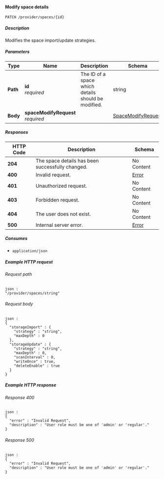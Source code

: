
<a name="modify_space"></a>
#### Modify space details
```
PATCH /provider/spaces/{id}
```


##### Description
Modifies the space import/update strategies.


##### Parameters

|Type|Name|Description|Schema|Default|
|---|---|---|---|---|
|**Path**|**id**  <br>*required*|The ID of a space which details should be modified.|string|--|
|**Body**|**spaceModifyRequest**  <br>*required*||[SpaceModifyRequest](../definitions/SpaceModifyRequest.md#spacemodifyrequest)|--|


##### Responses

|HTTP Code|Description|Schema|
|---|---|---|
|**204**|The space details has been successfully changed.|No Content|
|**400**|Invalid request.|[Error](../definitions/Error.md#error)|
|**401**|Unauthorized request.|No Content|
|**403**|Forbidden request.|No Content|
|**404**|The user does not exist.|No Content|
|**500**|Internal server error.|[Error](../definitions/Error.md#error)|


##### Consumes

* `application/json`


##### Example HTTP request

###### Request path
```
json :
"/provider/spaces/string"
```


###### Request body
```
json :
{
  "storageImport" : {
    "strategy" : "string",
    "maxDepth" : 0
  },
  "storageUpdate" : {
    "strategy" : "string",
    "maxDepth" : 0,
    "scanInterval" : 0,
    "writeOnce" : true,
    "deleteEnable" : true
  }
}
```


##### Example HTTP response

###### Response 400
```
json :
{
  "error" : "Invalid Request",
  "description" : "User role must be one of 'admin' or 'regular'."
}
```


###### Response 500
```
json :
{
  "error" : "Invalid Request",
  "description" : "User role must be one of 'admin' or 'regular'."
}
```



